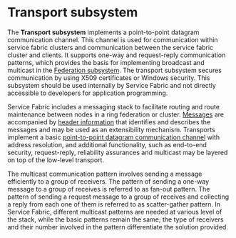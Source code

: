 # Transport subsystem

The **Transport subsystem** implements a point-to-point datagram communication channel. This channel is used for communication within service fabric clusters and communication between the service fabric cluster and clients. It supports one-way and request-reply communication patterns, which provides the basis for implementing broadcast and multicast in the [Federation subsystem](https://github.com/GitTorre/service-fabric/tree/master/src/prod/src/Federation#federation-subsystem). The transport subsystem secures communication by using X509 certificates or Windows security. This subsystem should be used internally by Service Fabric and not directly accessible to developers for application programming.

Service Fabric includes a messaging stack to facilitate routing and route maintenance between nodes in a ring federation or cluster. [Messages](https://github.com/Microsoft/service-fabric/blob/master/src/prod/src/Transport/Message.cpp) are accompanied by [header information](https://github.com/Microsoft/service-fabric/blob/master/src/prod/src/Transport/MessageHeaders.cpp) that identifies and describes the messages and may be used as an extensibility mechanism. Transports implement a basic [point-to-point datagram communication channel](https://github.com/Microsoft/service-fabric/blob/master/src/prod/src/Transport/IDatagramTransport.cpp) with address resolution, and additional functionality, such as end-to-end security, request-reply, reliability assurances and multicast may be layered on top of the low-level transport.  

The multicast communication pattern involves sending a message efficiently to a group of receivers. The pattern of sending a one-way message to a group of receives is referred to as fan-out pattern. The pattern of sending a request message to a group of receives and collecting a reply from each one of them is referred to as scatter-gather pattern.  In Service Fabric, different multicast patterns are needed at various level of the stack, while the basic patterns remain the same; the type of receivers and their number involved in the pattern differentiate the solution provided. 

